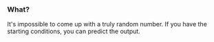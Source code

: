 ### What?
It's impossible to come up with a truly random number. If you have the starting conditions, you can predict the output. 
